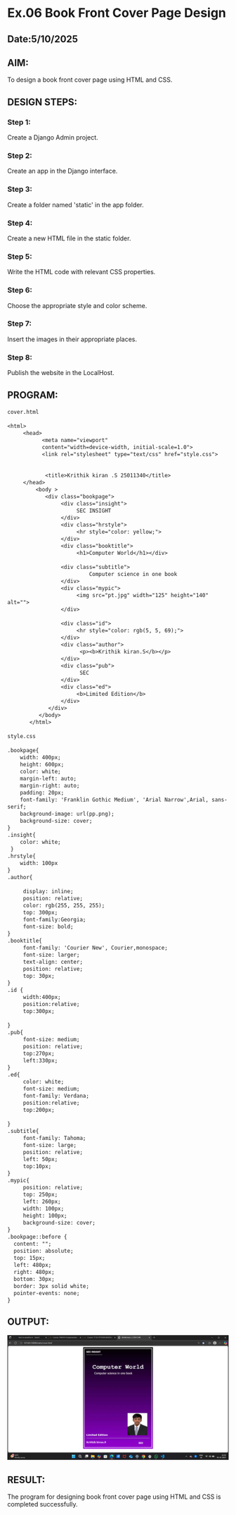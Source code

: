 # Ex.06 Book Front Cover Page Design
## Date:5/10/2025

## AIM:
To design a book front cover page using HTML and CSS.

## DESIGN STEPS:

### Step 1:
Create a Django Admin project.

### Step 2:
Create an app in the Django interface.

### Step 3:
Create a folder named 'static' in the app folder.

### Step 4:
Create a new HTML file in the static folder.

### Step 5:
Write the HTML code with relevant CSS properties.

### Step 6:
Choose the appropriate style and color scheme.

### Step 7:
Insert the images in their appropriate places.

### Step 8:
Publish the website in the LocalHost.

## PROGRAM:
```
cover.html

<html>
     <head>
           <meta name="viewport"
           content="width=device-width, initial-scale=1.0">
           <link rel="stylesheet" type="text/css" href="style.css">
            
           
            <title>Krithik kiran .S 25011340</title>
     </head>
         <body >
            <div class="bookpage">
                 <div class="insight">
                      SEC INSIGHT
                 </div>
                 <div class="hrstyle">
                      <hr style="color: yellow;">
                 </div>
                 <div class="booktitle">
                      <h1>Computer World</h1></div>

                 <div class="subtitle">
                          Computer science in one book   
                 </div>
                 <div class="mypic">
                      <img src="pt.jpg" width="125" height="140" alt="">
                 </div>
                 
                 <div class="id">
                      <hr style="color: rgb(5, 5, 69);">
                 </div>
                 <div class="author">
                       <p><b>Krithik kiran.S</b></p>
                 </div>
                 <div class="pub">
                       SEC
                 </div>
                 <div class="ed">
                      <b>Limited Edition</b>
                 </div>
             </div>
          </body>
       </html>
             
style.css

.bookpage{
    width: 400px;
    height: 600px;
    color: white;
    margin-left: auto;
    margin-right: auto;
    padding: 20px;
    font-family: 'Franklin Gothic Medium', 'Arial Narrow',Arial, sans-serif;
    background-image: url(pp.png);
    background-size: cover;
}
.insight{
    color: white;
 }
.hrstyle{
    width: 100px
}
.author{

     display: inline;
     position: relative;
     color: rgb(255, 255, 255);          
     top: 300px;                   
     font-family:Georgia;         
     font-size: bold;
}                        
.booktitle{
     font-family: 'Courier New', Courier,monospace;                
     font-size: larger;
     text-align: center;                
     position: relative;                
     top: 30px;                
}
.id {
     width:400px;
     position:relative;
     top:300px;

}
.pub{
     font-size: medium;
     position: relative;
     top:270px;
     left:330px;
}
.ed{
     color: white;
     font-size: medium;
     font-family: Verdana;
     position:relative;
     top:200px;
            
}
.subtitle{
     font-family: Tahoma;
     font-size: large;
     position: relative;
     left: 50px;
     top:10px;
}
.mypic{
     position: relative;
     top: 250px;
     left: 260px;
     width: 100px;
     height: 100px;
     background-size: cover;
}
.bookpage::before {
  content: "";
  position: absolute;
  top: 15px;
  left: 480px;
  right: 480px;
  bottom: 30px;
  border: 3px solid white;
  pointer-events: none;
}
```

## OUTPUT:
![alt text](<Screenshot (13).png>)

## RESULT:
The program for designing book front cover page using HTML and CSS is completed successfully.
